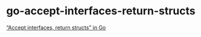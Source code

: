 # go-accept-interfaces-return-structs

[“Accept interfaces, return structs” in Go](https://bryanftan.medium.com/accept-interfaces-return-structs-in-go-d4cab29a301b)
